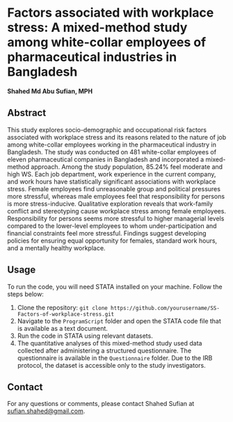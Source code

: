 # Factors associated with workplace stress: A mixed-method study among white-collar employees of pharmaceutical industries in Bangladesh
**Shahed Md Abu Sufian, MPH**
## Abstract
This study explores socio-demographic and occupational risk factors associated with workplace stress and its reasons related to the nature of job among white-collar employees working in the pharmaceutical industry in Bangladesh. The study was conducted on 481 white-collar employees of eleven pharmaceutical companies in Bangladesh and incorporated a mixed-method approach. Among the study population, 85.24% feel moderate and high WS. Each job department, work experience in the current company, and work hours have statistically significant associations with workplace stress. Female employees find unreasonable group and political pressures more stressful, whereas male employees feel that responsibility for persons is more stress-inducive. Qualitative exploration reveals that work-family conflict and stereotyping cause workplace stress among female employees. Responsibility for persons seems more stressful to higher managerial levels compared to the lower-level employees to whom under-participation and financial constraints feel more stressful. Findings suggest developing policies for ensuring equal opportunity for females, standard work hours, and a mentally healthy workplace.

## Usage
To run the code, you will need STATA installed on your machine. Follow the steps below:
1. Clone the repository: `git clone https://github.com/yourusername/SS-Factors-of-workplace-stress.git`
2. Navigate to the `ProgramScript` folder and open the STATA code file that is available as a text document.
3. Run the code in STATA using relevant datasets.
4. The quantitative analyses of this mixed-method study used data collected after administering a structured questionnaire. The questionnaire is available in the `Questionnaire` folder. Due to the IRB protocol, the dataset is accessible only to the study investigators. 

## Contact
For any questions or comments, please contact Shahed Sufian at sufian.shahed@gmail.com.
